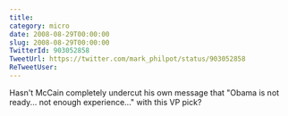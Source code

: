 ```yaml
---
title: 
category: micro
date: 2008-08-29T00:00:00
slug: 2008-08-29T00:00:00
TwitterId: 903052858
TweetUrl: https://twitter.com/mark_philpot/status/903052858
ReTweetUser: 
---
```


Hasn't McCain completely undercut his own message that "Obama is not ready... not enough experience..." with this VP pick?